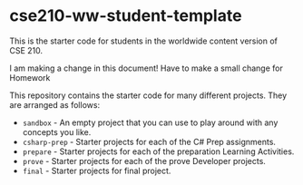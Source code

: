 # cse210-ww-student-template
This is the starter code for students in the worldwide content version of CSE 210.

I am making a change in this document! Have to make a small change for Homework

This repository contains the starter code for many different projects. They are arranged as follows:

* `sandbox` - An empty project that you can use to play around with any concepts you like.
* `csharp-prep` - Starter projects for each of the C# Prep assignments.
* `prepare` - Starter projects for each of the preparation Learning Activities.
* `prove` - Starter projects for each of the prove Developer projects.
* `final` - Starter projects for final project.
